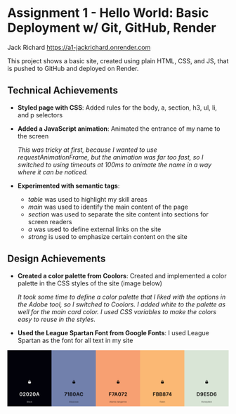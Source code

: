 Assignment 1 - Hello World: Basic Deployment w/ Git, GitHub, Render
===

Jack Richard
https://a1-jackrichard.onrender.com

This project shows a basic site, created using plain HTML, CSS, and JS, that is pushed to GitHub and deployed on Render.

## Technical Achievements

- **Styled page with CSS**: Added rules for the body, a, section, h3, ul, li, and p selectors

- **Added a JavaScript animation**: Animated the entrance of my name to the screen

  _This was tricky at first, because I wanted to use requestAnimationFrame, but the animation was far too fast, so I
  switched to using timeouts at 100ms to animate the name in a way where it can be noticed._

- **Experimented with semantic tags**:
    - *table* was used to highlight my skill areas
    - *main* was used to identify the main content of the page
    - *section* was used to separate the site content into sections for screen readers
    - *a* was used to define external links on the site
    - *strong* is used to emphasize certain content on the site

## Design Achievements

- **Created a color palette from Coolors**: Created and implemented a color palette in the CSS styles of the site (image
  below)

  _It took some time to define a color palette that I liked with the options in the Adobe tool, so I switched to
  Coolors. I added white to the palette as well for the main card color. I used CSS variables to make the colors easy to
  reuse in the styles._

- **Used the League Spartan Font from Google Fonts**: I used League Spartan as the font for all text in my site

![palette.png](palette.png)